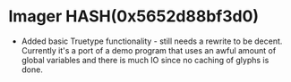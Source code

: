 # Imager HASH(0x5652d88bf3d0)

- Added basic Truetype functionality - still needs a rewrite  to be decent. Currently it's a port of a demo program that  uses an awful amount of global variables and there is much IO since  no caching of glyphs is done.